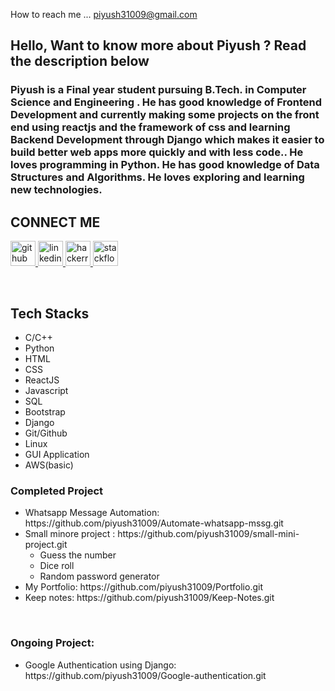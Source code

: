 <!-- <div style="background-color: black"> 
  <centre><h1>Hi, I’m Piyush👋 </h1></centre>

<br/> -->



How to reach me ... piyush31009@gmail.com
  
<h2>  Hello, Want to know more about Piyush ? Read the description below
    </h2><h3>
    Piyush is a Final year student pursuing B.Tech. in Computer Science and Engineering . He has good knowledge of Frontend Development and currently making some projects on the front end using reactjs and the framework of css and  learning Backend Development through Django which makes it easier to build better web apps more quickly and with less code.. He loves programming in Python. He has good knowledge of Data Structures and Algorithms. He loves exploring and learning new technologies.
    </h3>
<!---
piyush31009/piyush31009 is a ✨ special ✨ repository because its `README.md` (this file) appears on your GitHub profile.
You can click the Preview link to take a look at your changes.
--->
<h2>CONNECT ME</h2>
<p align="left">
  </p><p align="left">
<a href="https://github.com/piyush31009/web-design"> <img src="https://camo.githubusercontent.com/bf4b11af389d1e0caf625c40c274ba71464727c43579e48f512112694888eb62/68747470733a2f2f63646e2e6a7364656c6976722e6e65742f6e706d2f73696d706c652d69636f6e7340332e302e312f69636f6e732f6769746875622e737667" alt="github" width="40" height="40" data-canonical-src="https://cdn.jsdelivr.net/npm/simple-icons@3.0.1/icons/github.svg" style="max-width:100%;"> </a>
<a href="https://www.linkedin.com/in/piyush-agrawal-9859801b9"> <img src="https://camo.githubusercontent.com/28bbd2596707954793abeff9eb24d343c1c78b7bf184b90294b4b190c6097a65/68747470733a2f2f63646e2e6a7364656c6976722e6e65742f6e706d2f73696d706c652d69636f6e7340332e302e312f69636f6e732f6c696e6b6564696e2e737667" alt="linkedin" width="40" height="40" data-canonical-src="https://cdn.jsdelivr.net/npm/simple-icons@3.0.1/icons/linkedin.svg" style="max-width:100%;"> </a>
 <a href="https://www.hackerrank.com/piyush31009?hr_r=1" rel="nofollow"> <img src="https://camo.githubusercontent.com/c27e320bc0dd83da2ac9b3e89b20480c9896c4d732ce13a21bf09e77cbc4133a/68747470733a2f2f63646e2e6a7364656c6976722e6e65742f6e706d2f73696d706c652d69636f6e7340332e302e312f69636f6e732f6861636b657272616e6b2e737667" alt="hackerrank" width="40" height="40" data-canonical-src="https://cdn.jsdelivr.net/npm/simple-icons@3.0.1/icons/hackerrank.svg" style="max-width:100%;"> </a> 
 <a href="https://stackoverflow.com/users/19555581/piyush-agrawal" rel="nofollow"> <img src="https://th.bing.com/th/id/OIP.P-O-mypvtwiZ2bObQdirJAHaC_?pid=ImgDet&rs=1" alt="stackflow" width="40" height="40" style="max-width:100%;"> </a> 
</p><p><br/></p>
<h2>Tech Stacks</h2>

<ul>
  <li>C/C++</li>
  <li>Python</li>
  <li>HTML</li>
  <li>CSS</li>
  <li>ReactJS</li>
  <li>Javascript</li>
  <li> SQL</li>
  <li>Bootstrap</li>
  <li>Django</li>
  <li>Git/Github</li>
  <li>Linux</li>
  <li>GUI Application</li>
  <li>AWS(basic)</li>
</ul>


  <div >
  <h3>Completed Project</h3>
    <ul>
      <li>Whatsapp Message Automation: https://github.com/piyush31009/Automate-whatsapp-mssg.git</li>
      <li>Small minore project : https://github.com/piyush31009/small-mini-project.git &nbsp<ul>
        <li> Guess the number</li>
        <li> Dice roll</li>
        <li> Random password generator</li>
        </ul>
      </li>
      <li>My Portfolio: https://github.com/piyush31009/Portfolio.git</li>
      <li> Keep notes: https://github.com/piyush31009/Keep-Notes.git</li>
    </ul>
  </div>
  
<br />
 <div>
  <h3>Ongoing Project:</h3>
  <ul>
    <li>
      Google Authentication using Django: https://github.com/piyush31009/Google-authentication.git</li>
  </ul>
  
</div>
  

  </div>

